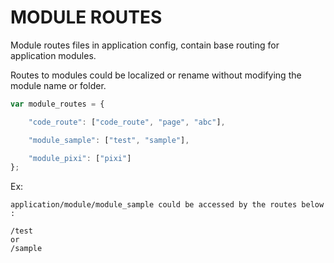 # MODULE ROUTES

Module routes files in application config, contain base routing for application modules.

Routes to modules could be localized or rename without modifying the module name or folder.

```javascript
var module_routes = {

    "code_route": ["code_route", "page", "abc"],

    "module_sample": ["test", "sample"],

    "module_pixi": ["pixi"]
};
```

Ex:

    application/module/module_sample could be accessed by the routes below :
    
	/test
    or
    /sample
